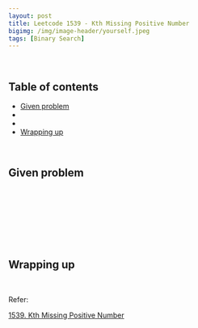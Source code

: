 ```yaml
---
layout: post
title: Leetcode 1539 - Kth Missing Positive Number
bigimg: /img/image-header/yourself.jpeg
tags: [Binary Search]
---
```





<br>

## Table of contents
- [Given problem](#given-problem)
- []()
- []()
- [Wrapping up](#wrapping-up)


<br>

## Given problem






<br>

## 






<br>

## 





<br>

## Wrapping up




<br>

Refer:

[1539. Kth Missing Positive Number](https://leetcode.com/problems/kth-missing-positive-number/)

